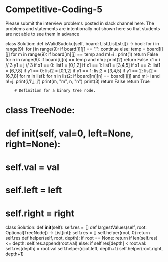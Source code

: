 # Competitive-Coding-5

Please submit the interview problems posted in slack channel here. The problems and statements are intentionally not shown here so that students are not able to see them in advance 

class Solution:
    def isValidSudoku(self, board: List[List[str]]) -> bool:
        for i in range(9):
            for j in range(9):
                if board[i][j] == ".":
                    continue
                else:
                    temp = board[i][j]
                    for m in range(9):
                        if board[m][j] == temp and m!=i :
                            print(1)
                            return False
                    for n in range(9):
                        if board[i][n] == temp and n!=j:
                            print(2)
                            return False
                    x1 = i // 3
                    y1 = j // 3
                    if x1 == 0:
                        list1 = [0,1,2]
                    if x1 == 1:
                        list1 = [3,4,5]
                    if x1 == 2:
                        list1 = [6,7,8]
                    if y1 == 0:
                        list2 = [0,1,2]
                    if y1 == 1:
                        list2 = [3,4,5]
                    if y1 == 2:
                        list2 = [6,7,8]
                    for m in list1:
                        for n in list2:
                            if board[m][n] == board[i][j] and m!=i and n!=j:
                                print(i,'i',j,'j')
                                print(m, "m", n, "n")
                                print(3)
                                return False
        return True

        # Definition for a binary tree node.
# class TreeNode:
#     def __init__(self, val=0, left=None, right=None):
#         self.val = val
#         self.left = left
#         self.right = right
class Solution:
    def __init__(self):
        self.res = []
    def largestValues(self, root: Optional[TreeNode]) -> List[int]:
        self.res = []
        self.helper(root, 0)
        return self.res
    def helper(self, root, depth):
        if root == None:
            return
        if len(self.res) <= depth:
            self.res.append(root.val)
        else:
            if self.res[depth] < root.val:
                self.res[depth] = root.val
        self.helper(root.left, depth+1)
        self.helper(root.right, depth+1)
